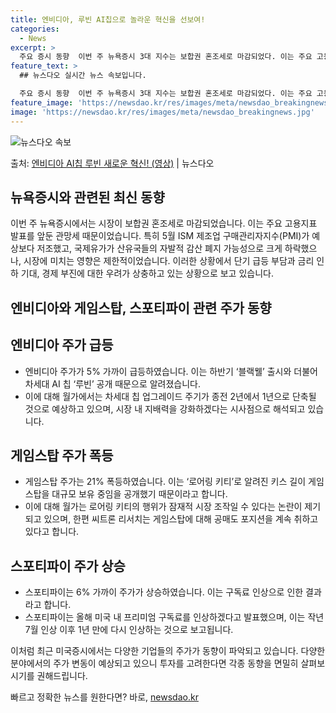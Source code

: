 ```yaml
---
title: 엔비디아, 루빈 AI칩으로 놀라운 혁신을 선보여!
categories:
  - News
excerpt: >
  주요 증시 동향  이번 주 뉴욕증시 3대 지수는 보합권 혼조세로 마감되었다. 이는 주요 고용지표 발표를 앞둔…
feature_text: >
  ## 뉴스다오 실시간 뉴스 속보입니다.

  주요 증시 동향  이번 주 뉴욕증시 3대 지수는 보합권 혼조세로 마감되었다. 이는 주요 고용지표 발표를 앞둔…
feature_image: 'https://newsdao.kr/res/images/meta/newsdao_breakingnews.jpg'
image: 'https://newsdao.kr/res/images/meta/newsdao_breakingnews.jpg'
---
```


![뉴스다오 속보](https://newsdao.kr/res/images/meta/newsdao_breakingnews.jpg)

<p>출처: <a href="https://newsdao.kr/4056" rel="dofollow">엔비디아 AI칩 루빈 새로운 혁신! (영상)</a> | 뉴스다오</p>

## 뉴욕증시와 관련된 최신 동향

이번 주 뉴욕증시에서는 시장이 보합권 혼조세로 마감되었습니다. 이는 주요 고용지표 발표를 앞둔 관망세 때문이었습니다. 특히 5월 ISM 제조업 구매관리자지수(PMI)가 예상보다 저조했고, 국제유가가 산유국들의 자발적 감산 폐지 가능성으로 크게 하락했으나, 시장에 미치는 영향은 제한적이었습니다. 이러한 상황에서 단기 급등 부담과 금리 인하 기대, 경제 부진에 대한 우려가 상충하고 있는 상황으로 보고 있습니다.

## 엔비디아와 게임스탑, 스포티파이 관련 주가 동향

## 엔비디아 주가 급등
- 엔비디아 주가가 5% 가까이 급등하였습니다. 이는 하반기 ‘블랙웰’ 출시와 더불어 차세대 AI 칩 ‘루빈’ 공개 때문으로 알려졌습니다.
- 이에 대해 월가에서는 차세대 칩 업그레이드 주기가 종전 2년에서 1년으로 단축될 것으로 예상하고 있으며, 시장 내 지배력을 강화하겠다는 시사점으로 해석되고 있습니다.

## 게임스탑 주가 폭등
- 게임스탑 주가는 21% 폭등하였습니다. 이는 ‘로어링 키티’로 알려진 키스 길이 게임스탑을 대규모 보유 중임을 공개했기 때문이라고 합니다.
- 이에 대해 월가는 로어링 키티의 행위가 잠재적 시장 조작일 수 있다는 논란이 제기되고 있으며, 한편 씨트론 리서치는 게임스탑에 대해 공매도 포지션을 계속 취하고 있다고 합니다.

## 스포티파이 주가 상승
- 스포티파이는 6% 가까이 주가가 상승하였습니다. 이는 구독료 인상으로 인한 결과라고 합니다.
- 스포티파이는 올해 미국 내 프리미엄 구독료를 인상하겠다고 발표했으며, 이는 작년 7월 인상 이후 1년 만에 다시 인상하는 것으로 보고됩니다.

이처럼 최근 미국증시에서는 다양한 기업들의 주가가 동향이 파악되고 있습니다. 다양한 분야에서의 주가 변동이 예상되고 있으니 투자를 고려한다면 각종 동향을 면밀히 살펴보시기를 권해드립니다. 

빠르고 정확한 뉴스를 원한다면? 바로, <a href="https://newsdao.kr" rel="dofollow">newsdao.kr</a>


